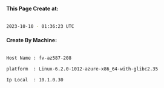 
   
#### This Page Create at:

```bash

2023-10-10 - 01:36:23 UTC

```

#### Create By Machine:

```bash

Host Name : fv-az587-208

platform  : Linux-6.2.0-1012-azure-x86_64-with-glibc2.35

Ip Local  : 10.1.0.30

```

